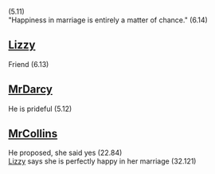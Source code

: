(5.11)  
"Happiness in marriage is entirely a matter of chance." (6.14)

[Lizzy](Lizzy.md)
-----------------

Friend (6.13)

[MrDarcy](MrDarcy.md)
---------------------

He is prideful (5.12)

[MrCollins](MrCollins.md)
-------------------------

He proposed, she said yes (22.84)  
[Lizzy](Lizzy.md) says she is perfectly happy in her marriage (32.121)
